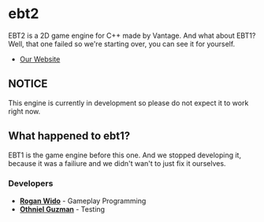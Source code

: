 # ebt2
EBT2 is a 2D game engine for C++ made by Vantage. And what about EBT1? Well, that one failed so we're starting over, you can see it for yourself.
- <a href="https://elixirbuild.github.io/vantage/">Our Website</a>

## NOTICE
This engine is currently in development so please do not expect it to work right now.

## What happened to ebt1?
EBT1 is the game engine before this one. And we stopped developing it, because it was a failiure and we didn't wan't to just fix it ourselves.

### Developers
- <a href="https://www.youtube.com/channel/UCWEIM8ybZrdZ37Qr81Lqm4g">**Rogan Wido**</a> - Gameplay Programming
- <a href="https://www.youtube.com/channel/UCjA8hKI-V0qwzXqx__V_9pw">**Othniel Guzman**</a> - Testing
